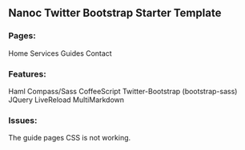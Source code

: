 ## Nanoc Twitter Bootstrap Starter Template

### Pages:

Home
Services
Guides
Contact


### Features:

Haml
Compass/Sass
CoffeeScript
Twitter-Bootstrap (bootstrap-sass)
JQuery
LiveReload
MultiMarkdown

### Issues:

The guide pages CSS is not working.
